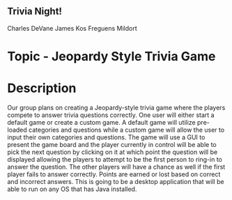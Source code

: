 ## Trivia Night!
Charles DeVane
James Kos
Freguens Mildort

# Topic - Jeopardy Style Trivia Game
# Description
Our group plans on creating a Jeopardy-style trivia game where the players compete to answer trivia questions correctly. One user will either start a default game or create a custom game. A default game will utilize pre-loaded categories and questions while a custom game will allow the user to input their own categories and questions. The game will use a GUI to present the game board and the player currently in control will be able to pick the next question by clicking on it at which point the question will be displayed allowing the players to attempt to be the first person to ring-in to answer the question. The other players will have a chance as well if the first player fails to answer correctly. Points are earned or lost based on correct and incorrect answers. This is going to be a desktop application that will be able to run on any OS that has Java installed. 

